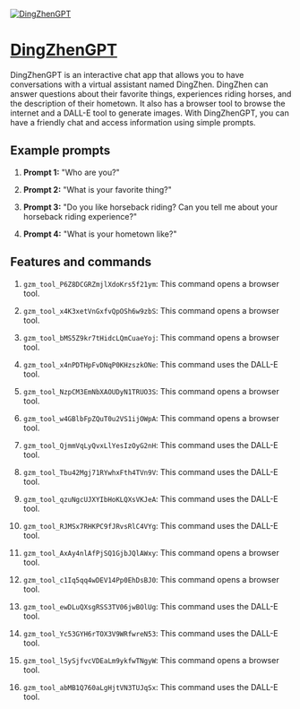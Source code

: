 [![DingZhenGPT](https://files.oaiusercontent.com/file-sfruBnxUSyJPT9kC8CEcWPlB?se=2123-10-19T08%3A37%3A26Z&sp=r&sv=2021-08-06&sr=b&rscc=max-age%3D31536000%2C%20immutable&rscd=attachment%3B%20filename%3D78dd4be8-2994-44b7-a983-4351fd882b13.png&sig=kriDsGz8VFqELOvvr70mVP9RXDvLwjp4RcjH5dju6xs%3D)](https://chat.openai.com/g/g-qfJWb0GZm-dingzhengpt)

# [DingZhenGPT](https://chat.openai.com/g/g-qfJWb0GZm-dingzhengpt)

DingZhenGPT is an interactive chat app that allows you to have conversations with a virtual assistant named DingZhen. DingZhen can answer questions about their favorite things, experiences riding horses, and the description of their hometown. It also has a browser tool to browse the internet and a DALL-E tool to generate images. With DingZhenGPT, you can have a friendly chat and access information using simple prompts.

## Example prompts

1. **Prompt 1:** "Who are you?"

2. **Prompt 2:** "What is your favorite thing?"

3. **Prompt 3:** "Do you like horseback riding? Can you tell me about your horseback riding experience?"

4. **Prompt 4:** "What is your hometown like?"

## Features and commands

1. `gzm_tool_P6Z8DCGRZmjlXdoKrs5f21ym`: This command opens a browser tool.

2. `gzm_tool_x4K3xetVnGxfvQpOSh6w9zbS`: This command opens a browser tool.

3. `gzm_tool_bMS5Z9kr7tHidcLQmCuaeYoj`: This command opens a browser tool.

4. `gzm_tool_x4nPDTHpFvDNqP0KHzszkONe`: This command uses the DALL-E tool.

5. `gzm_tool_NzpCM3EmNbXAOUDyN1TRUO3S`: This command opens a browser tool.

6. `gzm_tool_w4GBlbFpZQuT0u2VS1ijOWpA`: This command opens a browser tool.

7. `gzm_tool_QjmmVqLyQvxLlYesIzOyG2nH`: This command uses the DALL-E tool.

8. `gzm_tool_Tbu42Mgj71RYwhxFth4TVn9V`: This command uses the DALL-E tool.

9. `gzm_tool_qzuNgcUJXYIbHoKLQXsVKJeA`: This command uses the DALL-E tool.

10. `gzm_tool_RJMSx7RHKPC9fJRvsRlC4VYg`: This command uses the DALL-E tool.

11. `gzm_tool_AxAy4nlAfPjSQ1GjbJQlAWxy`: This command opens a browser tool.

12. `gzm_tool_c1Iq5qq4wDEV14Pp0EhDsBJ0`: This command opens a browser tool.

13. `gzm_tool_ewDLuQXsgRSS3TV06jwBOlUg`: This command uses the DALL-E tool.

14. `gzm_tool_Yc53GYH6rTOX3V9WRfwreN53`: This command uses the DALL-E tool.

15. `gzm_tool_l5ySjfvcVDEaLm9ykfwTNgyW`: This command opens a browser tool.

16. `gzm_tool_abMB1Q760aLgHjtVN3TUJqSx`: This command uses the DALL-E tool.